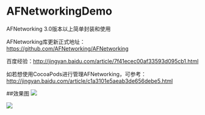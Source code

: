 # AFNetworkingDemo
AFNetworking 3.0版本以上简单封装和使用

AFNetworking库更新正式地址：https://github.com/AFNetworking/AFNetworking

百度经验：http://jingyan.baidu.com/article/7f41ecec00af33593d095cb1.html

如若想使用CocoaPods进行管理AFNetworking，可参考：http://jingyan.baidu.com/article/c1a3101e5aeab3de656debe5.html

##效果图
 ![](https://github.com/cjq002/AFNetworkingDemo/raw/master/IMAGE/demo.png) 
 
 ![](https://github.com/cjq002/AFNetworkingDemo/raw/master/IMAGE/demo1.png) 
